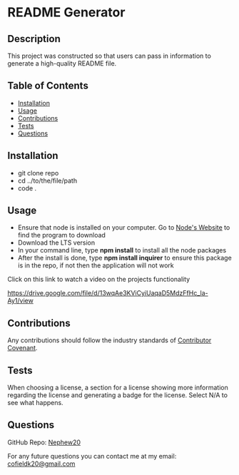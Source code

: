 # README Generator
  
## Description
  
This project was constructed so that users can pass in information to generate a high-quality README file. 

  ## Table of Contents 
   - [Installation](#installation)
   - [Usage](#usage)
   - [Contributions](#contributions)
   - [Tests](#tests)
   - [Questions](#questions)

  ## Installation
  
  - git clone repo
  - cd ../to/the/file/path
  - code .

  ## Usage 

  - Ensure that node is installed on your computer. Go to [Node's Website](https://nodejs.org/en) to find the program to download
  - Download the LTS version 
  - In your command line, type **npm install** to install all the node packages
  - After the install is done, type **npm install inquirer** to ensure this package is in the repo, if not then the application will not work

  Click on this link to watch a video on the projects functionality 

  https://drive.google.com/file/d/13wqAe3KViCyiUaqaD5MdzFfHc_la-Ay1/view

  ## Contributions 

  Any contributions should follow the industry standards of [Contributor Covenant](https://www.contributor-covenant.org/).

  ## Tests

  When choosing a license, a section for a license showing more information regarding the license and generating a badge for the license. Select N/A to see what happens. 

  ## Questions

  GitHub Repo: [Nephew20](https://github.com/Nephew20?tab=repositories)

  
  For any future questions you can contact me at my email: cofieldk20@gmail.com
